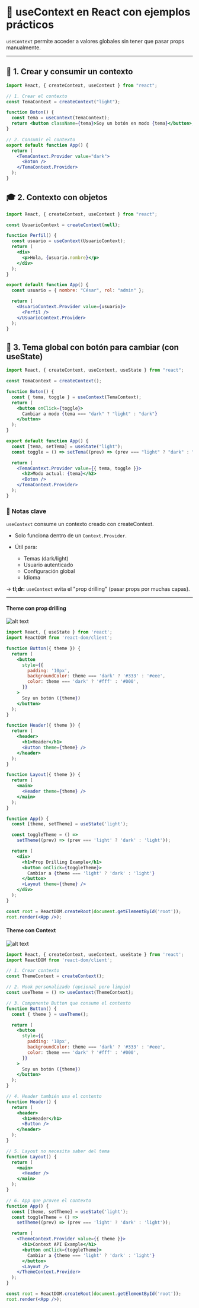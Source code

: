 # 📘 useContext en React con ejemplos prácticos

`useContext` permite acceder a valores globales sin tener que pasar props manualmente.

---

## 🧠 1. Crear y consumir un contexto

```jsx
import React, { createContext, useContext } from "react";

// 1. Crear el contexto
const TemaContext = createContext("light");

function Boton() {
  const tema = useContext(TemaContext);
  return <button className={tema}>Soy un botón en modo {tema}</button>;
}

// 2. Consumir el contexto
export default function App() {
  return (
    <TemaContext.Provider value="dark">
      <Boton />
    </TemaContext.Provider>
  );
}
```

## 🎓 2. Contexto con objetos

```jsx
import React, { createContext, useContext } from "react";

const UsuarioContext = createContext(null);

function Perfil() {
  const usuario = useContext(UsuarioContext);
  return (
    <div>
      <p>Hola, {usuario.nombre}</p>
    </div>
  );
}

export default function App() {
  const usuario = { nombre: "César", rol: "admin" };

  return (
    <UsuarioContext.Provider value={usuario}>
      <Perfil />
    </UsuarioContext.Provider>
  );
}
```

## 💼 3. Tema global con botón para cambiar (con useState)

```jsx
import React, { createContext, useContext, useState } from "react";

const TemaContext = createContext();

function Boton() {
  const { tema, toggle } = useContext(TemaContext);
  return (
    <button onClick={toggle}>
      Cambiar a modo {tema === "dark" ? "light" : "dark"}
    </button>
  );
}

export default function App() {
  const [tema, setTema] = useState("light");
  const toggle = () => setTema((prev) => (prev === "light" ? "dark" : "light"));

  return (
    <TemaContext.Provider value={{ tema, toggle }}>
      <h2>Modo actual: {tema}</h2>
      <Boton />
    </TemaContext.Provider>
  );
}
```

### 📌 Notas clave

`useContext` consume un contexto creado con createContext.

- Solo funciona dentro de un `Context.Provider`.

- Útil para:

  - Temas (dark/light)
  - Usuario autenticado
  - Configuración global
  - Idioma

-> **tl;dr:** `useContext` evita el "prop drilling" (pasar props por muchas capas).

---

#### Theme con prop drilling

![alt text](image.png)

```jsx
import React, { useState } from 'react';
import ReactDOM from 'react-dom/client';

function Button({ theme }) {
  return (
    <button
      style={{
        padding: '10px',
        backgroundColor: theme === 'dark' ? '#333' : '#eee',
        color: theme === 'dark' ? '#fff' : '#000',
      }}
    >
      Soy un botón ({theme})
    </button>
  );
}

function Header({ theme }) {
  return (
    <header>
      <h1>Header</h1>
      <Button theme={theme} />
    </header>
  );
}

function Layout({ theme }) {
  return (
    <main>
      <Header theme={theme} />
    </main>
  );
}

function App() {
  const [theme, setTheme] = useState('light');

  const toggleTheme = () =>
    setTheme((prev) => (prev === 'light' ? 'dark' : 'light'));

  return (
    <div>
      <h1>Prop Drilling Example</h1>
      <button onClick={toggleTheme}>
        Cambiar a {theme === 'light' ? 'dark' : 'light'}
      </button>
      <Layout theme={theme} />
    </div>
  );
}

const root = ReactDOM.createRoot(document.getElementById('root'));
root.render(<App />);
```

#### Theme con Context

![alt text](image-1.png)

```jsx
import React, { createContext, useContext, useState } from 'react';
import ReactDOM from 'react-dom/client';

// 1. Crear contexto
const ThemeContext = createContext();

// 2. Hook personalizado (opcional pero limpio)
const useTheme = () => useContext(ThemeContext);

// 3. Componente Button que consume el contexto
function Button() {
  const { theme } = useTheme();

  return (
    <button
      style={{
        padding: '10px',
        backgroundColor: theme === 'dark' ? '#333' : '#eee',
        color: theme === 'dark' ? '#fff' : '#000',
      }}
    >
      Soy un botón ({theme})
    </button>
  );
}

// 4. Header también usa el contexto
function Header() {
  return (
    <header>
      <h1>Header</h1>
      <Button />
    </header>
  );
}

// 5. Layout no necesita saber del tema
function Layout() {
  return (
    <main>
      <Header />
    </main>
  );
}

// 6. App que provee el contexto
function App() {
  const [theme, setTheme] = useState('light');
  const toggleTheme = () =>
    setTheme((prev) => (prev === 'light' ? 'dark' : 'light'));

  return (
    <ThemeContext.Provider value={{ theme }}>
      <h1>Context API Example</h1>
      <button onClick={toggleTheme}>
        Cambiar a {theme === 'light' ? 'dark' : 'light'}
      </button>
      <Layout />
    </ThemeContext.Provider>
  );
}

const root = ReactDOM.createRoot(document.getElementById('root'));
root.render(<App />);
```
